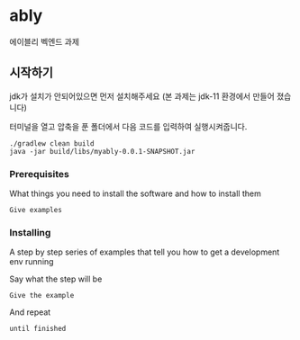 # ably
에이블리 벡엔드 과제


## 시작하기
jdk가 설치가 안되어있으면 먼저 설치해주세요 (본 과제는 jdk-11 환경에서 만들어 졌습니다)

터미널을 열고 압축을 푼 폴더에서 다음 코드를 입력하여 실행시켜줍니다.
```
./gradlew clean build
java -jar build/libs/myably-0.0.1-SNAPSHOT.jar
```
### Prerequisites

What things you need to install the software and how to install them

```
Give examples
```

### Installing

A step by step series of examples that tell you how to get a development env running

Say what the step will be

```
Give the example
```

And repeat

```
until finished